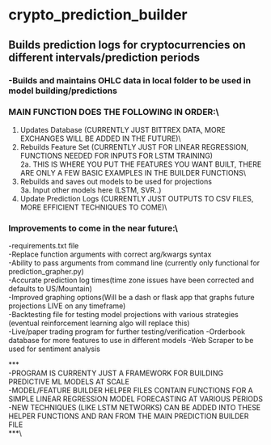 # crypto_prediction_builder

## Builds prediction logs for cryptocurrencies on different intervals/prediction periods
### -Builds and maintains OHLC data in local folder to be used in model building/predictions

### MAIN FUNCTION DOES THE FOLLOWING IN ORDER:\
  1. Updates Database (CURRENTLY JUST BITTREX DATA, MORE EXCHANGES WILL BE ADDED IN THE FUTURE)\
  2. Rebuilds Feature Set (CURRENTLY JUST FOR LINEAR REGRESSION, FUNCTIONS NEEDED FOR INPUTS FOR LSTM TRAINING)\
    2a. THIS IS WHERE YOU PUT THE FEATURES YOU WANT BUILT, THERE ARE ONLY A FEW BASIC EXAMPLES IN THE BUILDER FUNCTIONS\
  3. Rebuilds and saves out models to be used for projections \
    3a. Input other models here (LSTM, SVR..)
  4. Update Prediction Logs (CURRENTLY JUST OUTPUTS TO CSV FILES, MORE EFFICIENT TECHNIQUES TO COME)\


### Improvements to come in the near future:\
-requirements.txt file\
-Replace function arguments with correct arg/kwargs syntax\
-Ability to pass arguments from command line (currently only functional for prediction_grapher.py)\
-Accurate prediction log times(time zone issues have been corrected and defaults to US/Mountain)\
-Improved graphing options(Will be a dash or flask app that graphs future projections LIVE on any timeframe)\
-Backtesting file for testing model projections with various strategies (eventual reinforcement learning algo will replace this)\
-Live/paper trading program for further testing/verification
-Orderbook database for more features to use in different models
-Web Scraper to be used for sentiment analysis



***\
    -PROGRAM IS CURRENTY JUST A FRAMEWORK FOR BUILDING PREDICTIVE ML MODELS AT SCALE\
    -MODEL/FEATURE BUILDER HELPER FILES CONTAIN FUNCTIONS FOR A SIMPLE LINEAR REGRESSION MODEL FORECASTING AT VARIOUS PERIODS\
    -NEW TECHNIQUES (LIKE LSTM NETWORKS) CAN BE ADDED INTO THESE HELPER FUNCTIONS AND RAN FROM THE MAIN PREDICTION BUILDER FILE\
***\

